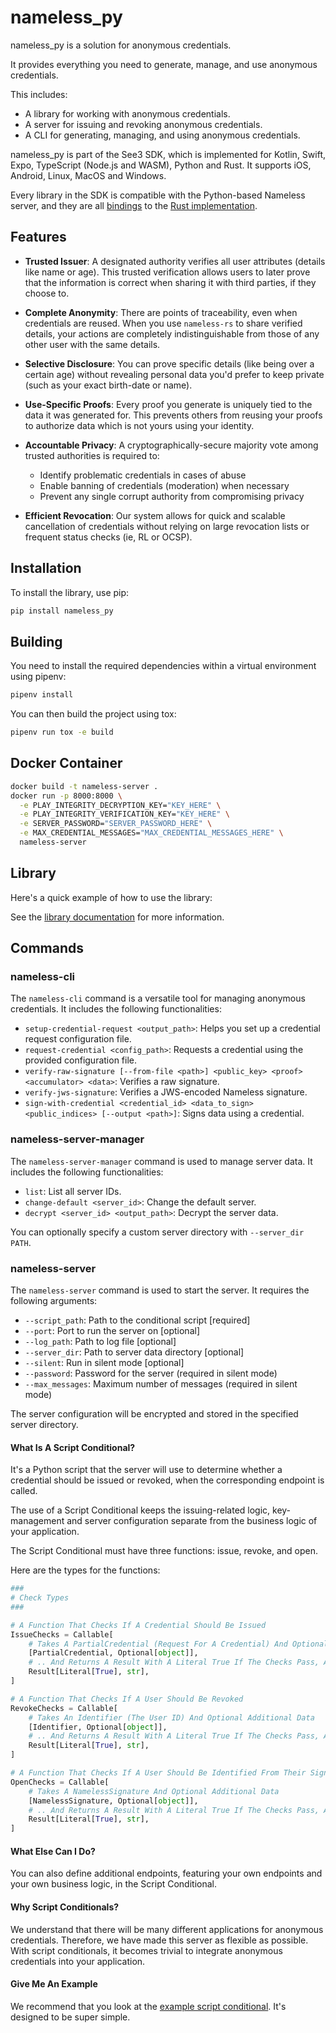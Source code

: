 # nameless_py

nameless_py is a solution for anonymous credentials.

It provides everything you need to generate, manage, and use anonymous credentials.

This includes:

- A library for working with anonymous credentials.
- A server for issuing and revoking anonymous credentials.
- A CLI for generating, managing, and using anonymous credentials.

nameless_py is part of the See3 SDK, which is implemented for Kotlin, Swift, Expo, TypeScript (Node.js and WASM), Python and Rust. It supports iOS, Android, Linux, MacOS and Windows.

Every library in the SDK is compatible with the Python-based Nameless server, and they are all [bindings](https://en.wikipedia.org/wiki/Language_binding) to the [Rust implementation](https://github.com/VeracityLabs/nameless_rs).

## Features



- **Trusted Issuer**: A designated authority verifies all user attributes (details like name or age). This trusted verification allows users to later prove that the information is correct when sharing it with third parties, if they choose to.

- **Complete Anonymity**: There are points of traceability, even when credentials are reused. When you use `nameless-rs` to share verified details, your actions are completely indistinguishable from those of any other user with the same details. 

- **Selective Disclosure**: You can prove specific details (like being over a certain age) without revealing personal data you'd prefer to keep private (such as your exact birth-date or name).

- **Use-Specific Proofs**: Every proof you generate is uniquely tied to the data it was generated for. This prevents others from reusing your proofs to authorize data which is not yours using your identity.

- **Accountable Privacy**: A cryptographically-secure majority vote among trusted authorities is required to:
  - Identify problematic credentials in cases of abuse
  - Enable banning of credentials (moderation) when necessary
  - Prevent any single corrupt authority from compromising privacy

- **Efficient Revocation**: Our system allows for quick and scalable cancellation of credentials without relying on large revocation lists or frequent status checks (ie, RL or OCSP).

## Installation

To install the library, use pip:

```bash
pip install nameless_py
```

## Building

You need to install the required dependencies within a virtual environment using pipenv:

```bash
pipenv install
```

You can then build the project using tox:

```bash
pipenv run tox -e build
```

## Docker Container

```bash
docker build -t nameless-server .
docker run -p 8000:8000 \
  -e PLAY_INTEGRITY_DECRYPTION_KEY="KEY_HERE" \
  -e PLAY_INTEGRITY_VERIFICATION_KEY="KEY_HERE" \
  -e SERVER_PASSWORD="SERVER_PASSWORD_HERE" \
  -e MAX_CREDENTIAL_MESSAGES="MAX_CREDENTIAL_MESSAGES_HERE" \
  nameless-server
```

## Library

Here's a quick example of how to use the library:

See the [library documentation](docs/lib.md) for more information.

## Commands

### nameless-cli

The `nameless-cli` command is a versatile tool for managing anonymous credentials. It includes the following functionalities:

- `setup-credential-request <output_path>`: Helps you set up a credential request configuration file.
- `request-credential <config_path>`: Requests a credential using the provided configuration file.
- `verify-raw-signature [--from-file <path>] <public_key> <proof> <accumulator> <data>`: Verifies a raw signature.
- `verify-jws-signature`: Verifies a JWS-encoded Nameless signature.
- `sign-with-credential <credential_id> <data_to_sign> <public_indices> [--output <path>]`: Signs data using a credential.

### nameless-server-manager

The `nameless-server-manager` command is used to manage server data. It includes the following functionalities:

- `list`: List all server IDs.
- `change-default <server_id>`: Change the default server.
- `decrypt <server_id> <output_path>`: Decrypt the server data.

You can optionally specify a custom server directory with `--server_dir PATH`.

### nameless-server

The `nameless-server` command is used to start the server. It requires the following arguments:

- `--script_path`: Path to the conditional script [required]
- `--port`: Port to run the server on [optional]
- `--log_path`: Path to log file [optional]
- `--server_dir`: Path to server data directory [optional]
- `--silent`: Run in silent mode [optional]
- `--password`: Password for the server (required in silent mode)
- `--max_messages`: Maximum number of messages (required in silent mode)

The server configuration will be encrypted and stored in the specified server directory.

#### What Is A Script Conditional?

It's a Python script that the server will use to determine whether a credential should be issued or revoked, when the corresponding endpoint is called. 

The use of a Script Conditional keeps the issuing-related logic, key-management and server configuration separate from the business logic of your application.

The Script Conditional must have three functions: issue, revoke, and open.

Here are the types for the functions:

```python
###
# Check Types
###

# A Function That Checks If A Credential Should Be Issued
IssueChecks = Callable[
    # Takes A PartialCredential (Request For A Credential) And Optional Additional Data
    [PartialCredential, Optional[object]],
    # .. And Returns A Result With A Literal True If The Checks Pass, And An Error Message If They Fail
    Result[Literal[True], str],
]

# A Function That Checks If A User Should Be Revoked
RevokeChecks = Callable[
    # Takes An Identifier (The User ID) And Optional Additional Data
    [Identifier, Optional[object]],
    # .. And Returns A Result With A Literal True If The Checks Pass, And An Error Message If They Fail
    Result[Literal[True], str],
]

# A Function That Checks If A User Should Be Identified From Their Signature
OpenChecks = Callable[
    # Takes A NamelessSignature And Optional Additional Data
    [NamelessSignature, Optional[object]],
    # .. And Returns A Result With A Literal True If The Checks Pass, And An Error Message If They Fail
    Result[Literal[True], str],
]
```

#### What Else Can I Do?

You can also define additional endpoints, featuring your own endpoints and your own business logic, in the Script Conditional.

#### Why Script Conditionals?

We understand that there will be many different applications for anonymous credentials. Therefore, we have made this server as flexible as possible. With script conditionals, it becomes trivial to integrate anonymous credentials into your application.

#### Give Me An Example

We recommend that you look at the [example script conditional](script_examples/test_script.py). It's designed to be super simple.
